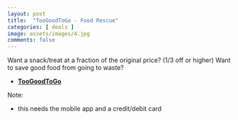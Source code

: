 ```yaml
---
layout: post
title:  "TooGoodToGo - Food Rescue"
categories: [ deals ]
image: assets/images/4.jpg
comments: false
---
```


Want a snack/treat at a fraction of the original price? (1/3 off or higher)
Want to save good food from going to waste?

+ **[TooGoodToGo](https://www.toogoodtogo.com/en-ca/)**

Note:
- this needs the mobile app and a credit/debit card
